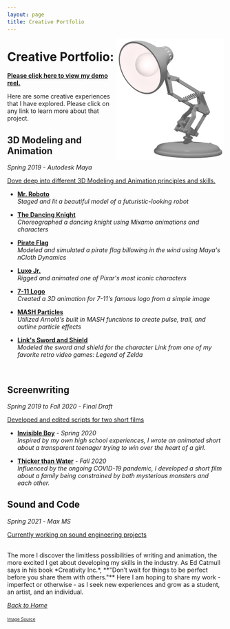 ```yaml
---
layout: page
title: Creative Portfolio
---
```

<img align="right" src="/assets/LuxoJr.png" style="width:250px;">

# Creative Portfolio:

[**Please click here to view my demo reel.**]({{site.baseurl}}/Demo_Reel/)

Here are some creative experiences that I have explored. Please click on any link to learn more about that project. 

## 3D Modeling and Animation
*Spring 2019 - Autodesk Maya*<br>

<u>Dove deep into different 3D Modeling and Animation principles and skills.</u>

* [**Mr. Roboto**]({{site.baseurl}}/Robot_Render/) <br>
    *Staged and lit a beautiful model of a futuristic-looking robot*

* [**The Dancing Knight**]({{site.baseurl}}/Dancing_Knight/) <br>
    *Choreographed a dancing knight using Mixamo animations and characters*

* [**Pirate Flag**]({{site.baseurl}}/Pirate_Flag/) <br>
    *Modeled and simulated a pirate flag billowing in the wind using Maya's nCloth Dynamics*

* [**Luxo Jr.**]({{site.baseurl}}/Pixar_Lamp/) <br>
    *Rigged and animated one of Pixar's most iconic characters*

* [**7-11 Logo**]({{site.baseurl}}/Seven_Eleven_Logo/) <br>
    *Created a 3D animation for 7-11's famous logo from a simple image*

* [**MASH Particles**]({{site.baseurl}}/MASH_Particles/) <br>
    *Utilized Arnold's built in MASH functions to create pulse, trail, and outline particle effects*

* [**Link's Sword and Shield**]({{site.baseurl}}/Link_Sword_and_Shield/) <br>
    *Modeled the sword and shield for the character Link from one of my favorite retro video games: Legend of Zelda*
<br>

## Screenwriting
*Spring 2019 to Fall 2020 - Final Draft*

<u>Developed and edited scripts for two short films</u>

* [**Invisible Boy**]({{site.baseurl}}/Invisible_Boy/) - *Spring 2020* <br>
    *Inspired by my own high school experiences, I wrote an animated short about a transparent teenager trying to win over the heart of a girl.*

* [**Thicker than Water**]({{site.baseurl}}/Thicker_than_Water/) - *Fall 2020* <br>
    *Influenced by the ongoing COVID-19 pandemic, I developed a short film about a family being constrained by both mysterious monsters and each other.* 


## Sound and Code
*Spring 2021 - Max MS* <br>

<u>Currently working on sound engineering projects</u>

<br>
The more I discover the limitless possibilities of writing and animation, the more excited I get about developing my skills in the industry. As Ed Catmull says in his book *Creativity Inc.*, **"Don’t wait for things to be perfect before you share them with others."** Here I am hoping to share my work - imperfect or otherwise - as I seek new experiences and grow as a student, an artist, and an individual. 
<br>

<a href="{{site.baseurl}}/index.html">*Back to Home*</a>


<font size="1"><a href="https://static.wikia.nocookie.net/lucasfilm-pixar-pixar-animation-studios/images/c/c4/Luxo_Jr.png/revision/latest/scale-to-width-down/620?cb=20191026121040">Image Source</a></font>